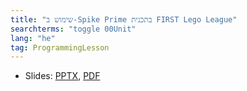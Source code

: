 ```yaml
---
title: "שימוש ב-Spike Prime בתכנית FIRST Lego League"
searchterms: "toggle 00Unit"
lang: "he"
tag: ProgrammingLesson
---
```

 <ul>
 <li class="ng-binding">Slides:
 <a href="ProgrammingLessons/SPIKEPrimevsEV3-Hebrew.pptx">PPTX</a>,
 <a href="ProgrammingLessons/SPIKEPrimevsEV3-Hebrew.pptx.pdf">PDF</a>
 </li>
 </ul>
